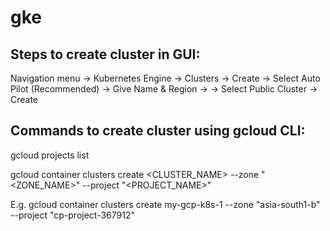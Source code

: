 # gke

Steps to create cluster in GUI:
-------------------------------

Navigation menu -> Kubernetes Engine -> Clusters -> Create -> Select Auto Pilot (Recommended) -> Give Name & Region ->
-> Select Public Cluster ->  Create



Commands to create cluster using gcloud CLI:
-----------------------------------------

gcloud projects list

gcloud container clusters create <CLUSTER_NAME>  --zone "<ZONE_NAME>" --project "<PROJECT_NAME>"

E.g.
gcloud container clusters create my-gcp-k8s-1  --zone "asia-south1-b" --project "cp-project-367912"
